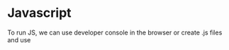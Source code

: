 # Javascript

To run JS, we can use developer console in the browser or create .js files and use <script> tag in a html file and open this html file in the browser. Or use live server extension in VS code on the html page to get automatic reloads on the html page.

### Important concept in javascript - object/array destructuring, spread operator:

https://www.youtube.com/watch?v=NIq3qLaHCIs

destructuring: creating smaller arrays/objects from existing array/object
Refer to destructuring_example.js file

**Concepts To Learn before starting React:**
basics:

1. scoping
2. callbacks, promises, async await
3. passing functions
4. pass by reference vs pass by value
5. == vs ===
   advanced:
6. short circuiting
7. advanced array methods
8. immutability
9. asynchronous
10. concepts of modules
11. concepts of es6 ( i.e. spread operator)

Scoping-
4 types:
global scope - if you have a js file which is not using modules to be imported to a page and it has variables declared (which are not iside any block or function), those are going to be globally accessible in any other file in your entire project
ex. nonModuleFile.js in scoping.html
module scope - most variables are created in module scope only since it is hard to track if variables with global scope being changed by multiple files. For module variables, if they're exported, they are available anywhere you import them.
ex. exportedVar in moduleFile.js
function scope ex. script.js
block scope ex. script.js

Note: var variables are only function scoped

Callbacks-
Note: Functions are just like any other variable
Callbacks are functions that are passed as parameters another function. THis function will do some work and then call that callback function back.
Ex. Suppose you send your vehicle for some oil change and the mechanic says it will take 1 hour and he will call you after the work is done. Meanwhile, you need to wait for the call.

ex1. setTimeout()
ex2. forEach
ex3. async example

Promises-
Note: without type="module" in html file in <script> tag, we won't be able to use import or export statements in the js file

async await - most used

pass by reference vs pass by value
primitive values like numbers, booleans, strings, undefined, null are all passed by value. arrays, objects and classes are passed by reference.

== vs ===
ex. referencevalue.js

short circuiting
ex. short circuiting.js

**advanced arrayMethods**
arrayMethods.js

immutability
